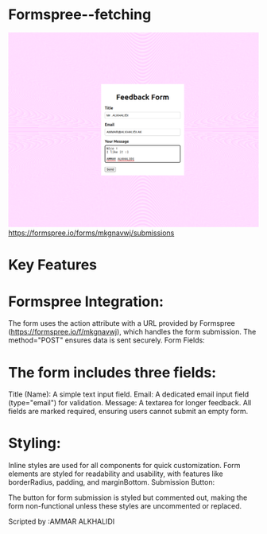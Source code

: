 # Formspree--fetching

![Screnshoot](https://github.com/Ammar-Alkhalidi/Formspree--fetching/blob/main/Screenshot%20from%202024-12-10%2015-31-17.png)
https://formspree.io/forms/mkgnavwj/submissions





# Key Features
# Formspree Integration:

The form uses the action attribute with a URL provided by Formspree (https://formspree.io/f/mkgnavwj), which handles the form submission.
The method="POST" ensures data is sent securely.
Form Fields:

# The form includes three fields:
Title (Name): A simple text input field.
Email: A dedicated email input field (type="email") for validation.
Message: A textarea for longer feedback.
All fields are marked required, ensuring users cannot submit an empty form.
# Styling:

Inline styles are used for all components for quick customization.
Form elements are styled for readability and usability, with features like borderRadius, padding, and marginBottom.
Submission Button:

The button for form submission is styled but commented out, making the form non-functional unless these styles are uncommented or replaced.


Scripted by :AMMAR ALKHALIDI
